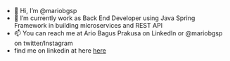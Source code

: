 - 👋 Hi, I’m @mariobgsp
- 🌱 I’m currently work as Back End Developer using Java Spring Framework in building microservices and REST API
- 📫 You can reach me at Ario Bagus Prakusa on LinkedIn or @mariobgsp on twitter/Instagram
- find me on linkedin at here [here]([(https://www.linkedin.com/in/mariobgsp/)])

<!---
mariobgsp/mariobgsp is a ✨ special ✨ repository because its `README.md` (this file) appears on your GitHub profile.
You can click the Preview link to take a look at your changes.
--->
